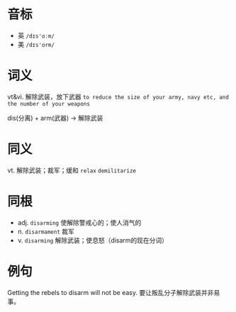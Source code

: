 # 音标

- 英 `/dɪs'ɑːm/`
- 美 `/dɪs'ɑrm/`

# 词义

vt&vi. 解除武装，放下武器
`to reduce the size of your army, navy etc, and the number of your weapons`



dis(分离) + arm(武器) → 解除武装

# 同义

vt. 解除武装；裁军；缓和
`relax` `demilitarize`

# 同根

- adj. `disarming` 使解除警戒心的；使人消气的
- n. `disarmament` 裁军
- v. `disarming` 解除武装；使息怒（disarm的现在分词）

# 例句

Getting the rebels to disarm will not be easy.
要让叛乱分子解除武装并非易事。


